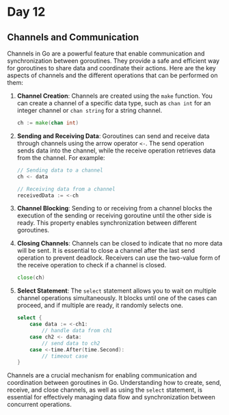 # Day 12

## Channels and Communication

Channels in Go are a powerful feature that enable communication and synchronization between goroutines. They provide a safe and efficient way for goroutines to share data and coordinate their actions. Here are the key aspects of channels and the different operations that can be performed on them:

1. **Channel Creation**: Channels are created using the `make` function. You can create a channel of a specific data type, such as `chan int` for an integer channel or `chan string` for a string channel.

   ```go
   ch := make(chan int)
   ```

2. **Sending and Receiving Data**: Goroutines can send and receive data through channels using the arrow operator `<-`. The send operation sends data into the channel, while the receive operation retrieves data from the channel. For example:

   ```go
   // Sending data to a channel
   ch <- data

   // Receiving data from a channel
   receivedData := <-ch
   ```

3. **Channel Blocking**: Sending to or receiving from a channel blocks the execution of the sending or receiving goroutine until the other side is ready. This property enables synchronization between different goroutines.

4. **Closing Channels**: Channels can be closed to indicate that no more data will be sent. It is essential to close a channel after the last send operation to prevent deadlock. Receivers can use the two-value form of the receive operation to check if a channel is closed.

   ```go
   close(ch)
   ```

5. **Select Statement**: The `select` statement allows you to wait on multiple channel operations simultaneously. It blocks until one of the cases can proceed, and if multiple are ready, it randomly selects one.

   ```go
   select {
       case data := <-ch1:
           // handle data from ch1
       case ch2 <- data:
           // send data to ch2
       case <-time.After(time.Second):
           // timeout case
   }
   ```

Channels are a crucial mechanism for enabling communication and coordination between goroutines in Go. Understanding how to create, send, receive, and close channels, as well as using the `select` statement, is essential for effectively managing data flow and synchronization between concurrent operations.
